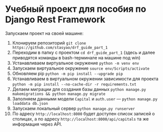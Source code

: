 # Учебный проект для пособия по Django Rest Framework

Запускаем проект на своей машине: 

1. Клонируем репозиторий `git clone https://github.com/stasyao/drf_guide_part_1`
2. Переходим в папку с проектом `cd drf_guide_part_1` (здесь и далее приводятся команды в bash-терминале на машине под win)
3. Устанавливаем виртуальное окружение `python -m venv env`
4. Запускаем виртуальное окружение `source env/Scripts/activate`
5. Обновляем pip `python -m pip install --upgrade pip`
6. Устанавливаем в виртуальном окружении зависимости для проекта `python -m pip install --no-cache-dir -r requirements.txt`
7. Делаем миграции для создания базы данных `python manage.py makemigrations && python manage.py migrate`
8. Заполняем данными модели `Capital` и `auth.user` &mdash; `python manage.py loaddata db.json`
9. Запускаем локальный сервер `python manage.py runserver`
10. По адресу `http://localhost:8000` будет доступен список записей о столицах, a по адресу `http://localhost:8000/api/capitals` та же информация через API.
